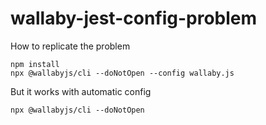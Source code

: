 # wallaby-jest-config-problem


How to replicate the problem

```
npm install
npx @wallabyjs/cli --doNotOpen --config wallaby.js 
```

But it works with automatic config

```
npx @wallabyjs/cli --doNotOpen 

```
